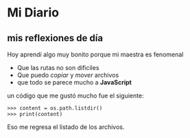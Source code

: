 # Mi Diario
## mis reflexiones de día

Hoy aprendí algo muy bonito porque mi maestra es fenomenal

- Que las rutas no son dificiles
- Que puedo _copiar_ y _mover_ archivos
- que todo se parece mucho a **JavaScript**

un código que me gustó mucho fue el siguiente:

```
>>> content = os.path.listdir()
>>> print(content)
```
Eso me regresa el listado de los archivos.